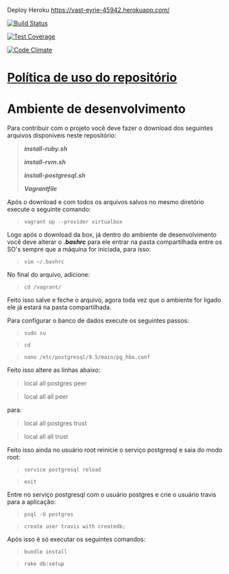 Deploy Heroku https://vast-eyrie-45942.herokuapp.com/

[![Build Status](https://travis-ci.org/fga-gpp-mds/2016.2-Jardim-Botanico-Web.svg?branch=development)](https://travis-ci.org/fga-gpp-mds/2016.2-Jardim-Botanico-Web)

[![Test Coverage](https://codeclimate.com/github/fga-gpp-mds/2016.2-Jardim-Botanico-Web/badges/coverage.svg)](https://codeclimate.com/github/fga-gpp-mds/2016.2-Jardim-Botanico-Web/coverage)

[![Code Climate](https://codeclimate.com/github/fga-gpp-mds/2016.2-Jardim-Botanico-Web/badges/gpa.svg)](https://codeclimate.com/github/fga-gpp-mds/2016.2-Jardim-Botanico-Web)

# [Política de uso do repositório](https://github.com/fga-gpp-mds/2016.2-Time06-Jardim-Botanico-Web/wiki/Pol%C3%ADtica-de-uso-do-repositório)

# Ambiente de desenvolvimento


Para contribuir com o projeto você deve fazer o download dos seguintes arquivos disponíveis neste repositório:
> ***install-ruby.sh***
>
> ***install-rvm.sh***
>
> ***install-postgresql.sh***
>
> ***Vagrantfile***


Após o download e com todos os arquivos salvos no mesmo diretório execute o seguinte comando:
> `vagrant up --provider virtualbox`

Logo após o download da box, já dentro do ambiente de desenvolvimento você deve alterar o ***.bashrc*** para ele entrar na pasta compartilhada entre os SO's sempre que a máquina for iniciada, para isso:

> `vim ~/.bashrc`

No final do arquivo, adicione:

> `cd /vagrant/`

Feito isso salve e feche o arquivo, agora toda vez que o ambiente for ligado ele já estará na pasta compartilhada.

Para configurar o banco de dados execute os seguintes passos:

> `sudo su`

> `cd`

> `nano /etc/postgresql/9.5/main/pg_hba.conf`

Feito isso altere as linhas abaixo:

> local	all	postgres	peer

> local	all	all	peer

para:

> local	all	postgres	trust

> local	all	all	trust

Feito isso ainda no usuário root reinicie o serviço postgresql e saia do modo root:

> `service postgresql reload`

> `exit`

Entre no serviço postgresql com o usuário postgres e crie o usuário travis para a aplicação:

> `psql -U postgres`

> `create user travis with createdb;`

Após isso é só executar os seguintes comandos:

> `bundle install`

> `rake db:setup`
